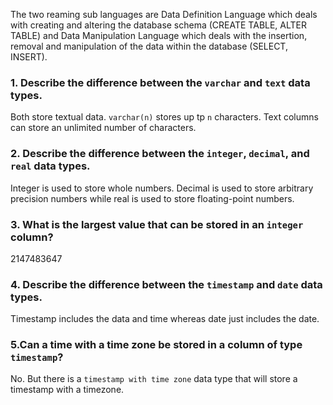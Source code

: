 The two reaming sub languages are Data Definition Language which deals with creating and altering the database schema (CREATE TABLE, ALTER TABLE) and Data Manipulation Language which deals with the insertion, removal and manipulation of the data within the database (SELECT, INSERT).

### 1. Describe the difference between the `varchar` and `text` data types.

Both store textual data. `varchar(n)` stores up tp `n` characters. Text columns can store an unlimited number of characters.

### 2. Describe the difference between the `integer`, `decimal`, and `real` data types.

Integer is used to store whole numbers. Decimal is used to store arbitrary precision numbers while real is used to store floating-point numbers.

### 3. What is the largest value that can be stored in an `integer` column?

2147483647

### 4. Describe the difference between the `timestamp` and `date` data types.

Timestamp includes the data and time whereas date just includes the date.

### 5.Can a time with a time zone be stored in a column of type `timestamp`?

No. But there is a `timestamp with time zone` data type that will store a timestamp with a timezone.

